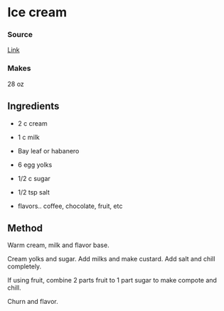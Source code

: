 # Ice cream

### Source

[Link](http://www.seriouseats.com/recipes/2013/03/coffee-cardamom-ice-cream-recipe.html)

### Makes

28 oz

## Ingredients

* 2 c cream
* 1 c milk
* Bay leaf or habanero

* 6 egg yolks
* 1/2 c sugar

* 1/2 tsp salt

* flavors.. coffee, chocolate, fruit, etc

## Method

Warm cream, milk and flavor base.

Cream yolks and sugar. Add milks and make custard. Add salt and chill completely.

If using fruit, combine 2 parts fruit to 1 part sugar to make compote and chill.

Churn and flavor.
